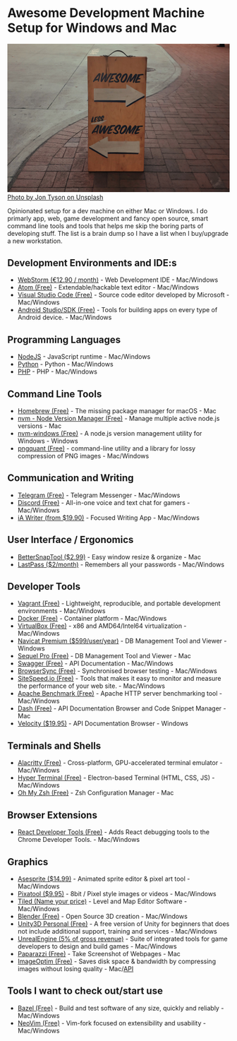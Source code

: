 # Awesome Development Machine Setup for Windows and Mac

![awesome picture](awesome.jpg)
[Photo by Jon Tyson on Unsplash](https://unsplash.com/photos/82ZEOTntP8g)

Opinionated setup for a dev machine on either Mac or Windows. I do primarly app, web, game development and fancy open source, smart command line tools and tools that helps me skip the boring parts of developing stuff. The list is a brain dump so I have a list when I buy/upgrade a new workstation.

## Development Environments and IDE:s
* [WebStorm (€12.90 / month)](https://www.jetbrains.com/webstorm/) - Web Development IDE - Mac/Windows
* [Atom (Free)](https://atom.io/) - Extendable/hackable text editor - Mac/Windows
* [Visual Studio Code (Free)](https://code.visualstudio.com/) - Source code editor developed by Microsoft - Mac/Windows
* [Android Studio/SDK (Free)](https://developer.android.com/studio/) - Tools for building apps on every type of Android device. - Mac/Windows

## Programming Languages
* [NodeJS](https://nodejs.org/en/) - JavaScript runtime - Mac/Windows
* [Python](https://www.python.org/) - Python - Mac/Windows
* [PHP](http://www.php.net/) - PHP - Mac/Windows

## Command Line Tools
* [Homebrew (Free)](https://brew.sh/) - The missing package manager for macOS - Mac
* [nvm - Node Version Manager (Free)](https://github.com/creationix/nvm) - Manage multiple active node.js versions - Mac
* [nvm-windows (Free)](https://github.com/coreybutler/nvm-windows) - A node.js version management utility for Windows - Windows
* [pngquant (Free)](https://pngquant.org/) - command-line utility and a library for lossy compression of PNG images - Mac/Windows

## Communication and Writing
* [Telegram (Free)](https://telegram.org/) - Telegram Messenger - Mac/Windows
* [Discord (Free)](https://discordapp.com/) - All-in-one voice and text chat for gamers - Mac/Windows
* [iA Writer (from $19.90)](https://ia.net/writer) - Focused Writing App - Mac/Windows

## User Interface / Ergonomics
* [BetterSnapTool ($2.99)](https://itunes.apple.com/us/app/bettersnaptool/id417375580?mt=12) - Easy window resize & organize - Mac
* [LastPass ($2/month)](https://www.lastpass.com/) - Remembers all your passwords - Mac/Windows

## Developer Tools
* [Vagrant (Free)](https://www.vagrantup.com/) - Lightweight, reproducible, and portable development environments - Mac/Windows
* [Docker (Free)](https://www.docker.com/) - Container platform - Mac/Windows
* [VirtualBox (Free)](https://www.virtualbox.org/) - x86 and AMD64/Intel64 virtualization - Mac/Windows
* [Navicat Premium ($599/user/year)](https://www.navicat.com/en/products/navicat-premium) - DB Management Tool and Viewer - Windows
* [Sequel Pro (Free)](https://www.sequelpro.com/) - DB Management Tool and Viewer - Mac
* [Swagger (Free)](https://swagger.io/) - API Documentation - Mac/Windows
* [BrowserSync (Free)](https://browsersync.io/) - Synchronised browser testing - Mac/Windows
* [SiteSpeed.io (Free)](https://www.sitespeed.io/) - Tools that makes it easy to monitor and measure the performance of your web site. - Mac/Windows
* [Apache Benchmark (Free)](https://httpd.apache.org/docs/2.4/programs/ab.html) - Apache HTTP server benchmarking tool - Mac/Windows
* [Dash (Free)](https://kapeli.com/dash) - API Documentation Browser and Code Snippet Manager - Mac
* [Velocity ($19.95)](http://velocity.silverlakesoftware.com/) - API Documentation Browser - Windows

## Terminals and Shells
* [Alacritty (Free)](https://github.com/jwilm/alacritty) - Cross-platform, GPU-accelerated terminal emulator - Mac/Windows
* [Hyper Terminal (Free)](https://hyper.is/) - Electron-based Terminal (HTML, CSS, JS) - Mac/Windows
* [Oh My Zsh (Free)](https://ohmyz.sh/) - Zsh Configuration Manager - Mac

## Browser Extensions
* [React Developer Tools (Free)](https://chrome.google.com/webstore/detail/react-developer-tools/fmkadmapgofadopljbjfkapdkoienihi?hl=en) -   Adds React debugging tools to the Chrome Developer Tools. - Mac/Windows

## Graphics
* [Asesprite ($14.99)](https://www.aseprite.org/) - Animated sprite editor & pixel art tool - Mac/Windows
* [Pixatool ($9.95)](https://kronbits.itch.io/pixatool) -  8bit / Pixel style images or videos - Mac/Windows
* [Tiled (Name your price)](https://www.mapeditor.org/) -  Level and Map Editor Software - Mac/Windows
* [Blender (Free)](https://www.blender.org/) - Open Source 3D creation - Mac/Windows
* [Unity3D Personal (Free)](https://store.unity.com/products/unity-personal) - A free version of Unity for beginners that does not include additional support, training and services - Mac/Windows
* [UnrealEngine (5% of gross revenue)](https://www.unrealengine.com/en-US/what-is-unreal-engine-4) - Suite of integrated tools for game developers to design and build games - Mac/Windows
* [Paparazzi (Free)](https://derailer.org/paparazzi/) - Take Screenshot of Webpages - Mac
* [ImageOptim (Free)](https://imageoptim.com/mac) - Saves disk space & bandwidth by compressing images without losing quality - Mac/[API](https://imageoptim.com/api)

## Tools I want to check out/start use
* [Bazel (Free)](https://bazel.build/) - Build and test software of any size, quickly and reliably - Mac/Windows
* [NeoVim (Free)](https://github.com/neovim/neovim) - Vim-fork focused on extensibility and usability - Mac/Windows